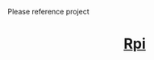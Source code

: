 Please reference project <h1><center><b><a href="https://github.com/SuLingGG/OpenWrt-Rpi">Rpi</a></b></center></h1>

